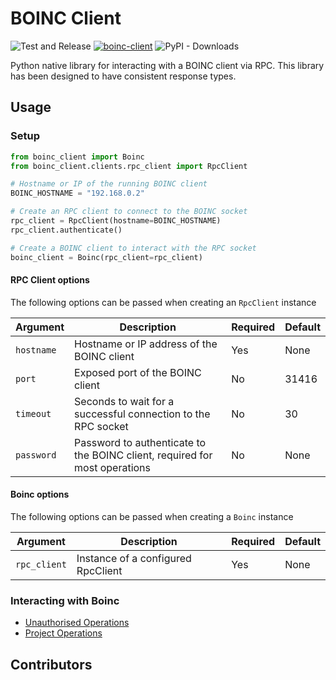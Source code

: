 # BOINC Client

![Test and Release](https://github.com/SplinterHead/boinc-client/actions/workflows/test-and-release.yml/badge.svg)
[![boinc-client](https://snyk.io/advisor/python/boinc-client/badge.svg)](https://snyk.io/advisor/python/boinc-client)
![PyPI - Downloads](https://img.shields.io/pypi/dm/boinc-client)


Python native library for interacting with a BOINC client via RPC. This library has been designed to have consistent response types.

## Usage

### Setup

```python
from boinc_client import Boinc
from boinc_client.clients.rpc_client import RpcClient

# Hostname or IP of the running BOINC client
BOINC_HOSTNAME = "192.168.0.2"

# Create an RPC client to connect to the BOINC socket
rpc_client = RpcClient(hostname=BOINC_HOSTNAME)
rpc_client.authenticate()

# Create a BOINC client to interact with the RPC socket
boinc_client = Boinc(rpc_client=rpc_client)
```

#### RPC Client options
The following options can be passed when creating an `RpcClient` instance

| Argument   | Description                                                                | Required | Default |
|------------|----------------------------------------------------------------------------|----------|---------|
| `hostname` | Hostname or IP address of the BOINC client                                 | Yes      | None    |
| `port`     | Exposed port of the BOINC client                                           | No       | 31416   |
| `timeout`  | Seconds to wait for a successful connection to the RPC socket              | No       | 30      |
| `password` | Password to authenticate to the BOINC client, required for most operations | No       | None    |

#### Boinc options
The following options can be passed when creating a `Boinc` instance

| Argument     | Description                        | Required | Default |
|--------------|------------------------------------|----------|---------|
| `rpc_client` | Instance of a configured RpcClient | Yes      | None    |

### Interacting with Boinc

* [Unauthorised Operations](docs/unauthorised.md)
* [Project Operations](docs/project.md)

## Contributors

<!-- ALL-CONTRIBUTORS-LIST:START - Do not remove or modify this section -->
<!-- prettier-ignore-start -->
<!-- markdownlint-disable -->

<!-- markdownlint-restore -->
<!-- prettier-ignore-end -->

<!-- ALL-CONTRIBUTORS-LIST:END -->